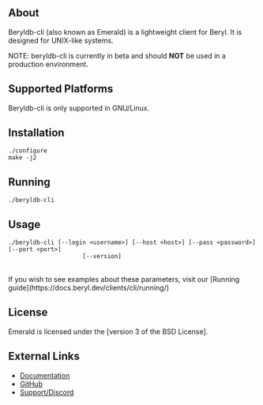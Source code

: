 ## About

Beryldb-cli (also known as Emerald) is a lightweight client for Beryl. It is designed for UNIX-like
systems.

NOTE: beryldb-cli is currently in beta and should **NOT** be used in a production
environment.

## Supported Platforms

Beryldb-cli is only supported in GNU/Linux.

## Installation

```
./configure
make -j2
```

## Running

```
./beryldb-cli
```

## Usage

```
./beryldb-cli [--login <username>] [--host <host>] [--pass <password>] [--port <port>]
                     [--version]
```

<br>
If you wish to see examples about these parameters, visit our [Running guide](https://docs.beryl.dev/clients/cli/running/)

## License 

Emerald is licensed under the [version 3 of the BSD License].

## External Links

* [Documentation](https://docs.beryl.dev/clients/cli/installing/)
* [GitHub](https://github.com/beryldb/beryldb-cli)
* [Support/Discord](https://discord.gg/kMyf64rq5C)

